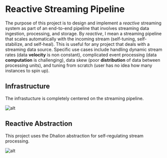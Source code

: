# Reactive Streaming Pipeline

The purpose of this project is to design and implement a *reactive* streaming system as part of an end-to-end pipeline that involves streaming data ingestion, processing, and storage. By *reactive*, I mean a streaming pipeline that scales automatically with the incoming stream (self-tuning, self-stabilize, and self-heal). This is useful for any project that deals with a streaming data source. Specific use cases include handling dynamic stream rates (data **velocity** is non constant), complicated event processing (data **computation** is challenging), data skew (poor **distribution** of data between processing units), and tuning from scratch (user has no idea how many instances to spin up).

## Infrastructure

The infrastucture is completely centered on the streaming pipeline.


![alt](https://github.com/chrischaplin/reactiveStream/blob/master/figs/DE_Project_Pipeline.jpg)



## Reactive Abstraction

This project uses the Dhalion abstraction for self-regulating stream processing.

![alt](https://github.com/chrischaplin/reactiveStream/blob/master/figs/dhalion_abstraction.png)


